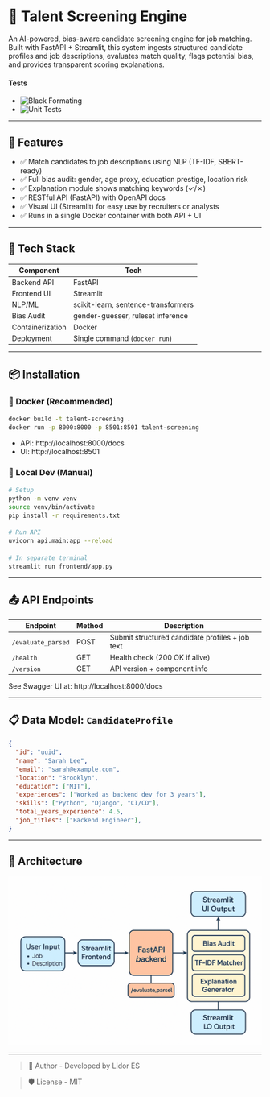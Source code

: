 # 🧠 Talent Screening Engine

An AI-powered, bias-aware candidate screening engine for job matching.  
Built with FastAPI + Streamlit, this system ingests structured candidate profiles and job descriptions, evaluates match quality, flags potential bias, and provides transparent scoring explanations.
#### Tests
- ![Black Formating](https://github.com/LidorPrototype/TalentScreeningEngine/actions/workflows/format_check.yml/badge.svg)
- ![Unit Tests](https://github.com/LidorPrototype/TalentScreeningEngine/actions/workflows/run-unittests.yml/badge.svg)


---

## 🚀 Features

- ✅ Match candidates to job descriptions using NLP (TF-IDF, SBERT-ready)
- ✅ Full bias audit: gender, age proxy, education prestige, location risk
- ✅ Explanation module shows matching keywords (✓/✗)
- ✅ RESTful API (FastAPI) with OpenAPI docs
- ✅ Visual UI (Streamlit) for easy use by recruiters or analysts
- ✅ Runs in a single Docker container with both API + UI

---

## 🧰 Tech Stack

| Component        | Tech                                |
|------------------|-------------------------------------|
| Backend API      | FastAPI                             |
| Frontend UI      | Streamlit                           |
| NLP/ML           | scikit-learn, sentence-transformers |
| Bias Audit       | gender-guesser, ruleset inference   |
| Containerization | Docker                              |
| Deployment       | Single command (`docker run`)       |

---

## 📦 Installation

### 🐳 Docker (Recommended)

```bash
docker build -t talent-screening .
docker run -p 8000:8000 -p 8501:8501 talent-screening
```
- API: http://localhost:8000/docs
- UI: http://localhost:8501

### 🧪 Local Dev (Manual)
```bash
# Setup
python -m venv venv
source venv/bin/activate
pip install -r requirements.txt

# Run API
uvicorn api.main:app --reload

# In separate terminal
streamlit run frontend/app.py
```

---

## 📤 API Endpoints

| Endpoint           | Method | Description                                     |
|--------------------|--------|-------------------------------------------------|
| `/evaluate_parsed` | POST   | Submit structured candidate profiles + job text |
| `/health`          | GET    | Health check (200 OK if alive)                  |
| `/version`         | GET    | API version + component info                    |

See Swagger UI at: http://localhost:8000/docs

---

## 📋 Data Model: `CandidateProfile`

```json
{
  "id": "uuid",
  "name": "Sarah Lee",
  "email": "sarah@example.com",
  "location": "Brooklyn",
  "education": ["MIT"],
  "experiences": ["Worked as backend dev for 3 years"],
  "skills": ["Python", "Django", "CI/CD"],
  "total_years_experience": 4.5,
  "job_titles": ["Backend Engineer"],
}
```

---

## 🧠 Architecture

![first-architecture](first-architecture.png)

---

> 👤 Author - Developed by Lidor ES

> 🛡 License - MIT


















